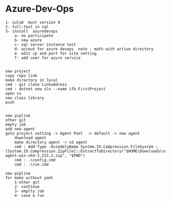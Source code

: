 # Azure-Dev-Ops

    1- zulu8  must version 8
    2- full-text in sql
    3- install  azuredevops
        a- no participate
        b- new azure
        c- sql server instance test
        d- accout for azure devops  note : math with active directory
        e- edit ip and port for site setting
        f- add user for azure service


    new project
    copy repo link
    make directory in local
    cmd : git clone Linkaddress
    cmd : dotnet new sln --name ifb.FirstProject
    open vs
    new class library
    push

        
    new pipline
    other git
    empty job
    add new agent 
    goto project setting -> Agent Pool  -> default -> new agent
        download agent
        make directory agent -> cd agent
        cmd : Add-Type -AssemblyName System.IO.Compression.FileSystem ; [System.IO.Compression.ZipFile]::ExtractToDirectory("$HOME\Downloads\vsts-agent-win-x64-2.213.2.zip", "$PWD")
        cmd : .\config.cmd
        cmd : .\run.cmd
    
    new pipline
    for make without yaml
        1-other git
        2- continue 
        3- emplty job
        4- save & run

